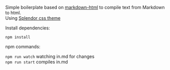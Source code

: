Simple boilerplate based on [markdown-html](https://www.npmjs.com/package/markdown-html) to compile text from Markdown to html.  
Using [Splendor css theme](https://github.com/markdowncss/splendor)

Install dependencies:
```
npm install
```

npm commands:

`npm run watch` watching in.md for changes  
`npm run start` compiles in.md